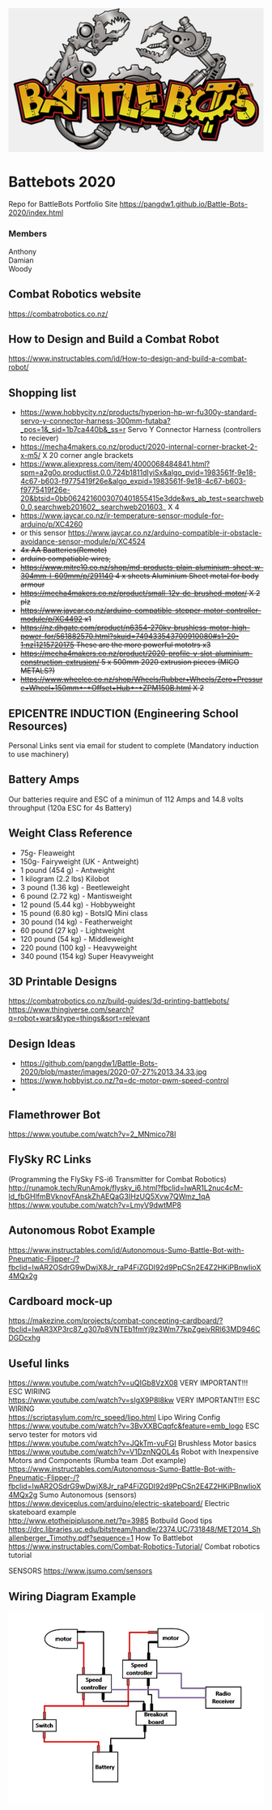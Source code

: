 ![webot image](https://github.com/pangdw1/Battle-Bots-2020/blob/master/images/Battlebots_logo.jpg)

# Battebots 2020
Repo for BattleBots
Portfolio Site https://pangdw1.github.io/Battle-Bots-2020/index.html

### Members
Anthony
</br>
Damian
</br>
Woody

## Combat Robotics website
https://combatrobotics.co.nz/

## How to Design and Build a Combat Robot
https://www.instructables.com/id/How-to-design-and-build-a-combat-robot/

## Shopping list
* https://www.hobbycity.nz/products/hyperion-hp-wr-fu300y-standard-servo-y-connector-harness-300mm-futaba?_pos=1&_sid=1b7ca440b&_ss=r Servo Y Connector Harness (controllers to reciever)
* https://mecha4makers.co.nz/product/2020-internal-corner-bracket-2-x-m5/ X 20 corner angle brackets
* https://www.aliexpress.com/item/4000068484841.html?spm=a2g0o.productlist.0.0.724b1811dIyiSx&algo_pvid=1983561f-9e18-4c67-b603-f9775419f26e&algo_expid=1983561f-9e18-4c67-b603-f9775419f26e-20&btsid=0bb0624216003070401855415e3dde&ws_ab_test=searchweb0_0,searchweb201602_,searchweb201603_ X 4
* https://www.jaycar.co.nz/ir-temperature-sensor-module-for-arduino/p/XC4260
* or this sensor https://www.jaycar.co.nz/arduino-compatible-ir-obstacle-avoidance-sensor-module/p/XC4524
* ~~4x AA Baatteries(Remote)~~
* ~~arduino compatiable wires,~~
* ~~https://www.mitre10.co.nz/shop/md-products-plain-aluminium-sheet-w-304mm-l-609mm/p/291140 4 x sheets Aluminium Sheet metal for body armour~~
* ~~https://mecha4makers.co.nz/product/small-12v-dc-brushed-motor/ X 2 plz~~
* ~~https://www.jaycar.co.nz/arduino-compatible-stepper-motor-controller-module/p/XC4492 x1~~
* ~~https://nz.dhgate.com/product/n6354-270kv-brushless-motor-high-power-for/561882570.html?skuid=749433543700910080#s1-20-1;nz|1215720175 These are the more powerful mototrs x3~~
* ~~https://mecha4makers.co.nz/product/2020-profile-v-slot-aluminium-construction-extrusion/ 5 x 500mm 2020 extrusion pieces (MICO METALS?)~~
* ~~https://www.wheelco.co.nz/shop/Wheels/Rubber+Wheels/Zero+Pressure+Wheel+150mm+-+Offset+Hub+-+ZPM150B.html X 2~~


## EPICENTRE INDUCTION (Engineering School Resources)
Personal Links sent via email for student to complete (Mandatory induction to use machinery)

## Battery Amps
Our batteries require and ESC of a minimun of 112 Amps and 14.8 volts throughput (120a ESC for 4s Battery)

## Weight Class Reference

* 75g- Fleaweight
* 150g- Fairyweight (UK - Antweight)
* 1 pound (454 g) - Antweight
* 1 kilogram (2.2 lbs) Kilobot
* 3 pound (1.36 kg) - Beetleweight
* 6 pound (2.72 kg) - Mantisweight
* 12 pound (5.44 kg) - Hobbyweight
* 15 pound (6.80 kg) - BotsIQ Mini class
* 30 pound (14 kg) - Featherweight
* 60 pound (27 kg) - Lightweight
* 120 pound (54 kg) - Middleweight
* 220 pound (100 kg) - Heavyweight
* 340 pound (154 kg) Super Heavyweight

## 3D Printable Designs
https://combatrobotics.co.nz/build-guides/3d-printing-battlebots/ <br />
https://www.thingiverse.com/search?q=robot+wars&type=things&sort=relevant

## Design Ideas

* https://github.com/pangdw1/Battle-Bots-2020/blob/master/images/2020-07-27%2013.34.33.jpg
* https://www.hobbyist.co.nz/?q=dc-motor-pwm-speed-control
*

## Flamethrower Bot
https://www.youtube.com/watch?v=2_MNmico78I

## FlySky RC Links

(Programming the FlySky FS-i6 Transmitter for Combat Robotics) <br />
http://runamok.tech/RunAmok/flysky_i6.html?fbclid=IwAR1L2nuc4cM-ld_fbGHlfmBVknovFAnskZhAEQaG3IHzUQ5Xvw7QWmz_1qA <br />
https://www.youtube.com/watch?v=LmyV9dwtMP8 <br />


## Autonomous Robot Example

https://www.instructables.com/id/Autonomous-Sumo-Battle-Bot-with-Pneumatic-Flipper-/?fbclid=IwAR2OSdrG9wDwjX8Jr_raP4FiZGDI92d9PpCSn2E4Z2HKiPBnwIioX4MQx2g <br />

## Cardboard mock-up

https://makezine.com/projects/combat-concepting-cardboard/?fbclid=IwAR3XP3rc87_g307p8VNTEb1fmYj9z3Wm77kpZgeivRRl63MD946CDGDcxhg <br />

## Useful links 

https://www.youtube.com/watch?v=uQIGb8VzX08 VERY IMPORTANT!!! ESC WIRING <br />
https://www.youtube.com/watch?v=sIgX9P8l8kw VERY IMPORTANT!!! ESC WIRING <br />
https://scriptasylum.com/rc_speed/lipo.html  Lipo Wiring Config  <br />
https://www.youtube.com/watch?v=3BvXXBCqqfc&feature=emb_logo ESC servo tester for motors vid <br />
https://www.youtube.com/watch?v=JQkTm-vuFGI Brushless Motor basics <br />
https://www.youtube.com/watch?v=V1DznNQOL4s Robot with Inexpensive Motors and Components (Rumba team .Dot example) <br />
https://www.instructables.com/Autonomous-Sumo-Battle-Bot-with-Pneumatic-Flipper-/?fbclid=IwAR2OSdrG9wDwjX8Jr_raP4FiZGDI92d9PpCSn2E4Z2HKiPBnwIioX4MQx2g Sumo Autonomous (sensors) <br />
https://www.deviceplus.com/arduino/electric-skateboard/ Electric skateboard example <br />
http://www.etotheipiplusone.net/?p=3985 Botbuild Good tips <br />
https://drc.libraries.uc.edu/bitstream/handle/2374.UC/731848/MET2014_Shallenberger_Timothy.pdf?sequence=1 How To Battlebot <br />
https://www.instructables.com/Combat-Robotics-Tutorial/ Combat robotics tutorial <br />

SENSORS https://www.jsumo.com/sensors <br />
## Wiring Diagram Example
![wiring image](https://github.com/pangdw1/Battle-Bots-2020/blob/master/images/WiringControlsCombatRobot.jpg)

